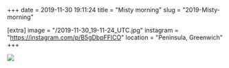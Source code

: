 +++
date = 2019-11-30 19:11:24
title = "Misty morning"
slug = "2019-Misty-morning"

[extra]
image = "/2019-11-30_19-11-24_UTC.jpg"
instagram = "https://instagram.com/p/B5gDbpFFlCO"
location = "Peninsula, Greenwich"
+++

<img src="/2019-11-30_19-11-24_UTC.jpg" />
